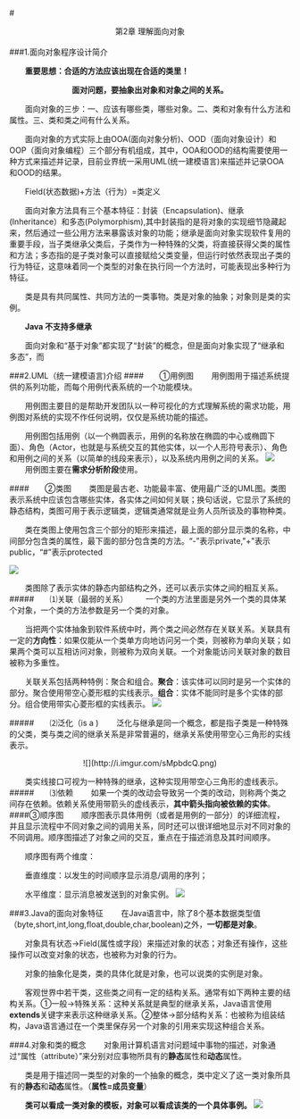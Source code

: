 #<center>第2章 理解面向对象</center>
</br>
###1.面向对象程序设计简介

&emsp;&emsp;**重要思想：合适的方法应该出现在合适的类里！**

&emsp;&emsp;&emsp;&emsp;&emsp;&emsp;&emsp;&emsp;**面对问题，要抽象出对象和对象之间的关系。**


&emsp;&emsp;面向对象的三步：一、应该有哪些类，哪些对象。二、类和对象有什么方法和属性。三、类和类之间有什么关系。

&emsp;&emsp;面向对象的方式实际上由OOA(面向对象分析)、OOD（面向对象设计）和OOP（面向对象编程）三个部分有机组成，其中，OOA和OOD的结构需要使用一种方式来描述并记录，目前业界统一采用UML(统一建模语言)来描述并记录OOA和OOD的结果。

&emsp;&emsp;Field(状态数据)+方法（行为）=类定义

&emsp;&emsp;面向对象方法具有三个基本特征：封装（Encapsulation)、继承(Inheritance）和多态(Polymorphism),其中封装指的是将对象的实现细节隐藏起来，然后通过一些公用方法来暴露该对象的功能；继承是面向对象实现软件复用的重要手段，当子类继承父类后，子类作为一种特殊的父类，将直接获得父类的属性和方法；多态指的是子类对象可以直接赋给父类变量，但运行时依然表现出子类的行为特征，这意味着同一个类型的对象在执行同一个方法时，可能表现出多种行为特征。

&emsp;&emsp;类是具有共同属性、共同方法的一类事物。类是对象的抽象；对象则是类的实例。

&emsp;&emsp;**Java 不支持多继承**

&emsp;&emsp;面向对象和“基于对象”都实现了“封装”的概念，但是面向对象实现了“继承和多态”，而

###2.UML（统一建模语言)介绍
####&emsp;&emsp;①用例图
&emsp;&emsp;用例图用于描述系统提供的系列功能，而每个用例代表系统的一个功能模块。

&emsp;&emsp;用例图主要目的是帮助开发团队以一种可视化的方式理解系统的需求功能，用例图对系统的实现不作任何说明，仅仅是系统功能的描述。

&emsp;&emsp;用例图包括用例（以一个椭圆表示，用例的名称放在椭圆的中心或椭圆下面）、角色（Actor，也就是与系统交互的其他实体，以一个人形符号表示）、角色和用例之间的关系（以简单的线段来表示），以及系统内用例之间的关系。
![](http://i.imgur.com/fm4q9Hn.png)
&emsp;&emsp;用例图主要在**需求分析阶段**使用。

####&emsp;&emsp;②类图
&emsp;&emsp;类图是最古老、功能最丰富、使用最广泛的UML图。类图表示系统中应该包含哪些实体，各实体之间如何关联；换句话说，它显示了系统的静态结构，类图可用于表示逻辑类，逻辑类通常就是业务人员所谈及的事物种类。

&emsp;&emsp;类在类图上使用包含三个部分的矩形来描述，最上面的部分显示类的名称，中间部分包含类的属性，最下面的部分包含类的方法。“-”表示private,"+"表示public，“#”表示protected

![](http://i.imgur.com/QSGqlE7.png)

&emsp;&emsp;类图除了表示实体的静态内部结构之外，还可以表示实体之间的相互关系。
#####&emsp;&emsp;⑴关联（最弱的关系）
&emsp;&emsp;一个类的方法里面是另外一个类的具体某个对象，一个类的方法参数是另一个类的对象。

&emsp;&emsp;当把两个实体抽象到软件系统中时，两个类之间必然存在关联关系。关联具有一定的**方向性**：如果仅能从一个类单方向地访问另一个类，则被称为单向关联；如果两个类可以互相访问对象，则被称为双向关联。一个对象能访问关联对象的数目被称为多重性。

&emsp;&emsp;关联关系包括两种特例：聚合和组合。**聚合**：该实体可以同时是另一个实体的部分。聚合使用带空心菱形框的实线表示。**组合**：实体不能同时是多个实体的部分。组合使用带实心菱形框的实线表示。
![](http://i.imgur.com/NpZocFN.png)

#####&emsp;&emsp;⑵泛化（is a )
&emsp;&emsp;泛化与继承是同一个概念，都是指子类是一种特殊的父类，类与类之间的继承关系是非常普遍的，继承关系使用带空心三角形的实线表示。
<center>![](http://i.imgur.com/sMpbdcQ.png)</center>

&emsp;&emsp;类实线接口可视为一种特殊的继承，这种实现用带空心三角形的虚线表示。
#####&emsp;&emsp;⑶依赖
&emsp;&emsp;如果一个类的改动会导致另一个类的改动，则称两个类之间存在依赖。依赖关系使用带箭头的虚线表示，**其中箭头指向被依赖的实体**。
####③顺序图
&emsp;&emsp;顺序图表示具体用例（或者是用例的一部分）的详细流程，并且显示流程中不同对象之间的调用关系，同时还可以很详细地显示对不同对象的不同调用。顺序图描述了对象之间的交互，重点在于描述消息及其时间顺序。

&emsp;&emsp;顺序图有两个维度：

&emsp;&emsp;垂直维度：以发生的时间顺序显示消息/调用的序列；

&emsp;&emsp;水平维度：显示消息被发送到的对象实例。
![](http://i.imgur.com/GDlEB79.png)

###3.Java的面向对象特征
&emsp;&emsp;在Java语言中，除了8个基本数据类型值（byte,short,int,long,float,double,char,boolean)之外，**一切都是对象**。

&emsp;&emsp;对象具有状态->Field(属性或字段）来描述对象的状态；对象还有操作，这些操作可以改变对象的状态，也被称为对象的行为。

&emsp;&emsp;对象的抽象化是类，类的具体化就是对象，也可以说类的实例是对象。

&emsp;&emsp;客观世界中若干类，这些类之间有一定的结构关系。通常有如下两种主要的结构关系。①一般->特殊关系：这种关系就是典型的继承关系，Java语言使用**extends**关键字来表示这种继承关系。②整体->部分结构关系：也被称为组装结构，Java语言通过在一个类里保存另一个对象的引用来实现这种组合关系。

###4.对象和类的概念
&emsp;&emsp;对象用计算机语言对问题域中事物的描述，对象通过“属性（attribute）”来分别对应事物所具有的**静态**属性和**动态**属性。

&emsp;&emsp;类是用于描述同一类型的对象的一个抽象的概念，类中定义了这一类对象所具有的**静态**和**动态**属性。（**属性=成员变量**）

&emsp;&emsp;**类可以看成一类对象的模板，对象可以看成该类的一个具体事例。**
![](http://i.imgur.com/C8tM13t.png)
